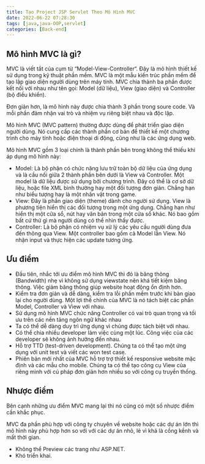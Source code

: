 ```yaml
---
title: Tạo Project JSP Servlet Theo Mô Hình MVC
date: 2022-06-22 07:28:30
tags: [java,java-OOP,servlet]
categories: [Back-end]
---
```


## Mô hình MVC là gì?

MVC là viết tắt của cụm từ “Model-View-Controller“. Đây là mô hình thiết kế sử dụng trong kỹ thuật phần mềm. MVC là một mẫu kiến trúc phần mềm để tạo lập giao diện người dùng trên máy tính. MVC chia thành ba phần được kết nối với nhau như tên gọi: Model (dữ liệu), View (giao diện) và Controller (bộ điều khiển).

Đơn giản hơn, là mô hình này được chia thành 3 phần trong soure code. Và mỗi phần đảm nhận vai trò và nhiệm vụ riêng biệt nhau và độc lập.

Mô hình MVC (MVC pattern) thường được dùng để phát triển giao diện người dùng. Nó cung cấp các thành phần cơ bản để thiết kế một chương trình cho máy tính hoặc điện thoại di động, cũng như là các ứng dụng web.

Mô hình MVC gồm 3 loại chính là thành phần bên trong không thể thiếu khi áp dụng mô hình này:

* Model: Là bộ phận có chức năng lưu trữ toàn bộ dữ liệu của ứng dụng và là cầu nối giữa 2 thành phần bên dưới là View và Controller. Một model là dữ liệu được sử dụng bởi chương trình. Đây có thể là cơ sở dữ liệu, hoặc file XML bình thường hay một đối tượng đơn giản. Chẳng hạn như biểu tượng hay là một nhân vật trong game.
* View: Đây là phần giao diện (theme) dành cho người sử dụng. View là phương tiện hiển thị các đối tượng trong một ứng dụng. Chẳng hạn như hiển thị một cửa sổ, nút hay văn bản trong một cửa sổ khác. Nó bao gồm bất cứ thứ gì mà người dùng có thể nhìn thấy được.
* Controller: Là bộ phận có nhiệm vụ xử lý các yêu cầu người dùng đưa đến thông qua View. Một controller bao gồm cả Model lẫn View. Nó nhận input và thực hiện các update tương ứng.

## Ưu điểm

* Đầu tiên, nhắc tới ưu điểm mô hình MVC thì đó là băng thông (Bandwidth) nhẹ vì không sử dụng viewstate nên khá tiết kiệm băng thông. Việc giảm băng thông giúp website hoạt động ổn định hơn.
* Kiểm tra đơn giản và dễ dàng, kiểm tra lỗi phần mềm trước khi bàn giao lại cho người dùng.
Một lợi thế chính của MVC là nó tách biệt các phần Model, Controller và View với nhau.
* Sử dụng mô hình MVC chức năng Controller có vai trò quan trọng và tối ưu trên các nền tảng ngôn ngữ khác nhau
* Ta có thể dễ dàng duy trì ứng dụng vì chúng được tách biệt với nhau.
* Có thể chia nhiều developer làm việc cùng một lúc. Công việc của các developer sẽ không ảnh hưởng đến nhau.
* Hỗ trợ TTD (test-driven development). Chúng ta có thể tạo một ứng dụng với unit test và viết các won test case.
* Phiên bản mới nhất của MVC hỗ trợ trợ thiết kế responsive website mặc định và các mẫu cho mobile. Chúng ta có thể tạo công cụ View của riêng mình với cú pháp đơn giản hơn nhiều so với công cụ truyền thống.

## Nhược điểm

Bên cạnh những ưu điểm MVC mang lại thì nó cũng có một số nhược điểm cần khắc phục.

MVC đa phần phù hợp với công ty chuyên về website hoặc các dự án lớn thì mô hình này phù hợp hơn so với với các dự án nhỏ, lẻ vì khá là cồng kềnh và mất thời gian.

* Không thể Preview các trang như ASP.NET.
* Khó triển khai.